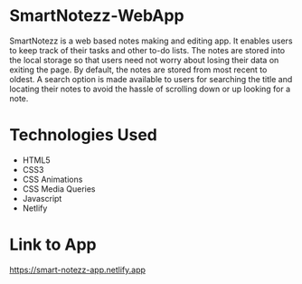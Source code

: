# SmartNotezz-WebApp
SmartNotezz is a web based notes making and editing app. It enables users to keep track of their tasks and other to-do lists. The notes are stored into the local storage so that users need not worry about losing their data on exiting the page. By default, the notes are stored from most recent to oldest. A search option is made available to users for searching the title and locating their notes to avoid the hassle of scrolling down or up looking for a note.

# Technologies Used
* HTML5
* CSS3
* CSS Animations
* CSS Media Queries
* Javascript
* Netlify 

# Link to App
https://smart-notezz-app.netlify.app
